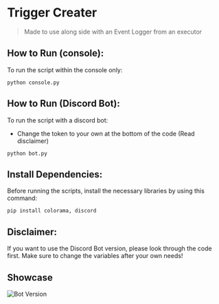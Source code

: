 
# Trigger Creater
> Made to use along side with an Event Logger from an executor

## How to Run (console):
To run the script within the console only:
```
python console.py
```
## How to Run (Discord Bot):
To run the script with a discord bot:
- Change the token to your own at the bottom of the code (Read disclaimer)
```
python bot.py
```
## Install Dependencies:
Before running the scripts, install the necessary libraries by using this command:
```
pip install colorama, discord
```

## Disclaimer:
If you want to use the Discord Bot version, please look through the code first. Make sure to change the variables after your own needs!

## Showcase
![Bot Version](https://cdn.discordapp.com/attachments/758027384321605844/1321151034143408150/image.png?ex=676c3148&is=676adfc8&hm=514aac4d3933af662c875462d02dfb3e971797d540a2ec11b055b4f8b077ee78&)
